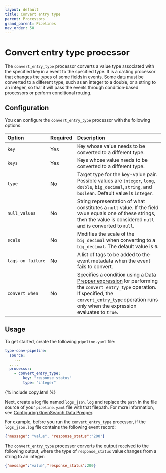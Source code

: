 ```yaml
---
layout: default
title: Convert entry type
parent: Processors
grand_parent: Pipelines
nav_order: 50
---
```


# Convert entry type processor

The `convert_entry_type` processor converts a value type associated with the specified key in a event to the specified type. It is a casting processor that changes the types of some fields in events. Some data must be converted to a different type, such as an integer to a double, or a string to an integer, so that it will pass the events through condition-based processors or perform conditional routing. 

## Configuration

You can configure the `convert_entry_type` processor with the following options.

<!--
This table is autogenerated. Do not edit it.
- name: convert_entry_type
- pluginType: processor
- source: https://github.com/opensearch-project/data-prepper/blob/7d15115c281687aab50e5c471fd210cb1ef90fc5/data-prepper-plugins/mutate-event-processors/src/main/java/org/opensearch/dataprepper/plugins/processor/mutateevent/ConvertEntryTypeProcessorConfig.java
-->

| Option | Required | Description |
| :--- | :--- | :--- |
| `key`| Yes | Key whose value needs to be converted to a different type. |
| `keys`| Yes | Keys whose value needs to be converted to a different type. |
| `type` | No | Target type for the key-value pair. Possible values are `integer`, `long`, `double`, `big_decimal`, `string`, and `boolean`. Default value is `integer`. |
| `null_values` | No | String representation of what constitutes a `null` value. If the field value equals one of these strings, then the value is considered `null` and is converted to `null`. |
| `scale` | No | Modifies the scale of the `big_decimal` when converting to a `big_decimal`. The default value is `0`. |
| `tags_on_failure` | No | A list of tags to be added to the event metadata when the event fails to convert. |
| `convert_when` | No | Specifies a condition using a [Data Prepper expression]({{site.url}}{{site.baseurl}}/data-prepper/pipelines/expression-syntax/) for performing the `convert_entry_type` operation. If specified, the `convert_entry_type` operation runs only when the expression evaluates to `true`. |

## Usage

To get started, create the following `pipeline.yaml` file:

```yaml
type-conv-pipeline:
  source:
    ...
  ....  
  processor:
    - convert_entry_type:
        key: "response_status"
        type: "integer"
```
{% include copy.html %}

Next, create a log file named `logs_json.log` and replace the `path` in the file source of your `pipeline.yaml` file with that filepath. For more information, see [Configuring OpenSearch Data Prepper]({{site.url}}{{site.baseurl}}/data-prepper/getting-started/#2-configuring-data-prepper). 

For example, before you run the `convert_entry_type` processor, if the `logs_json.log` file contains the following event record:


```json
{"message": "value", "response_status":"200"}
```

The `convert_entry_type` processor converts the output received to the following output, where the type of `response_status` value changes from a string to an integer:

```json
{"message":"value","response_status":200}
```
